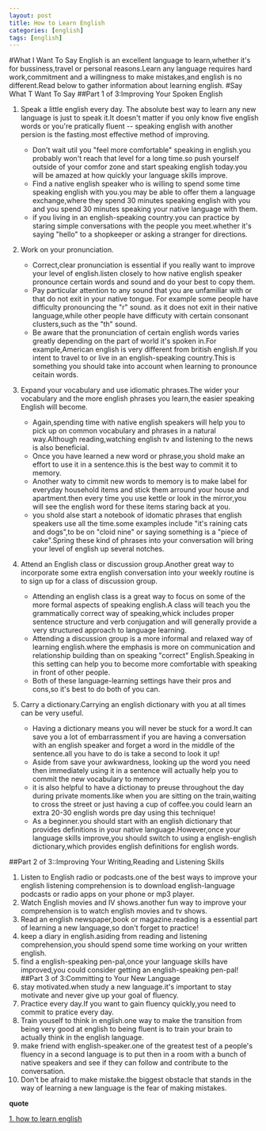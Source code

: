 ```yaml
---
layout: post
title: How to Learn English
categories: [english]
tags: [english]
---
```

#What I Want To Say
English is an excellent language to learn,whether it's for bussiness,travel or personal reasons.Learn any language requires hard work,commitment and a willingness to make mistakes,and english is no different.Read below to gather information about learning english.
#Say What T Want To Say
##Part 1 of 3:Improving Your Spoken English

1. Speak a little english every day.
	The absolute best way to learn any new language is just to speak it.It doesn't matter if you only know five english words or you're pratically fluent -- speaking english with another persion is the fasting.most effective method of improving.
	* Don't wait util you "feel more comfortable" speaking in english.you probably won't reach that level for a long time.so push yourself outside of your comfor zone and start speaking english today.you will be amazed at how quickly your language skills improve.
	* Find a native english speaker who is willing to spend some time speaking english with you.you may be able to offer them a language exchange,where they spend 30 minutes speaking english with you and you spend 30 minutes speaking your native language with them.
	* if you living in an english-speaking country.you can practice by staring simple conversations with the people you meet.whether it's saying "hello" to a shopkeeper or asking a stranger for directions.
	
2. Work on your pronunciation.
	* Correct,clear pronunciation is essential if you really want to improve your level of english.listen closely to how native english speaker pronounce certain words and sound and do your best to copy them.
	* Pay particular attention to any sound that you are unfamiliar with or that do not exit in your native tongue. For example some people have difficulty pronouncing the "r" sound. as it does not exit in their native language,while other people have difficuty with certain consonant clusters,such as the "th" sound.
	* Be aware that the pronunciation of certain english words varies greatly depending on the part of world it's spoken in.For example,American english is very different from british english.If you intent to travel to or live in an english-speaking country.This is something you should take into account when learning to pronounce ceitain words.
3. Expand your vocabulary and use idiomatic phrases.The wider your vocabulary and the more english phrases you learn,the easier speaking English will become.
	* Again,spending time with native english speakers will help you to pick up on common vocabulary and phrases in a natural way.Although reading,watching english tv and listening to the news is also beneficial.
	* Once you have learned a new word or phrase,you shold make an effort to use it in a sentence.this is the best way to commit it to memory.
	* Another waty to cimmit new words to memory is to make label for everyday household items and stick them arround your house and apartment.then every time you use kettle or look in the mirror,you will see the english word for these items staring back at you.
	* you shold alse start a notebook of idomatic phrases that english speakers use all the time.some examples include "it's raining cats and dogs",to be on "cloid nine" or saying something is a "piece of cake".Spring these kind of phrases into your conversation will bring your level of english up several notches.
4. Attend an English class or discussion group.Another great way to incorporate some extra english conversation into your weekly routine is to sign up for a class of discussion group.
	* Attending an english class is a great way to focus on some of the more formal aspects of speaking english.A class will teach you the grammatically correct way of speaking,whick includes proper sentence structure and verb conjugation and will generally provide a very structured approach to language learning.
	* Attending a discussion group is a more informal and relaxed way of learning english.where the emphasis is more on communication and relationship building than on speaking "correct" English.Speaking in this setting can help you to become more comfortable with speaking in front of other people.
	* Both of these language-learning settings have their pros and cons,so it's best to do both of you can.
5. Carry a dictionary.Carrying an english dictionary with you at all times can be very useful.
	* Having a dictionary means you will never be stuck for a word.It can save you a lot of embarrassment if you are having a conversation with an english speaker and forget a word in the middle of the sentence.all you have to do is take a second to look it up!
	* Aside from save your awkwardness, looking up the word you need then immediately using it in a sentence will actually help you to commit the new vocabulary to memory
	* it is also helpful to have a dictionay to preuse throughout the day during private moments.like when you are sitting on the train,waiting to cross the street or just having a cup of coffee.you could learn an extra 20-30 english words pre day using this technique!
	* As a beginner.you should start with an english dictionary that provides definitions in your native language.However,once your language skills improve,you should switch to using a english-english dictionary,which provides english definitions for english words.

##Part 2 of 3::Improving Your Writing,Reading and Listening Skills
1. Listen to English radio or podcasts.one of the best ways to improve your english listening comprehension is to download english-language podcasts or radio apps on your phone or mp3 player.
2. Watch English movies and IV shows.another fun way to improve your comprehension is to watch english movies and tv shows.
3. Read an english newspaper,book or magazine.reading is a essential part of learning a new language,so don't forget to practice!
4. keep a diary in english.asiding from reading and listening comprehension,you should spend some time working on your written english.
5. find a english-speaking pen-pal,once your language skills have improved,you could consider getting an english-speaking pen-pal!
##Part 3 of 3:Committing to Your New Language
1. stay motivated.when study a new language.it's important to stay motivate and never give up your goal of fluency. 
2. Practice every day.If you want to gain fluency quickly,you need to commit to pratice every day.
3. Train youself to think in english.one way to make the transition from being very good at english to being fluent is to train your brain to actually think in the english language.
4. make friend with english-speaker.one of the greatest test of a people's fluency in a second language is to put then in a room with a bunch of native speakers and see if they can follow and contribute to the conversation.
5. Don't be afraid to make mistake.the biggest obstacle that stands in the way of learning a new language is the fear of making mistakes.

**quote**

[1. how to learn english](http://www.wikihow.com/Learn-English)

